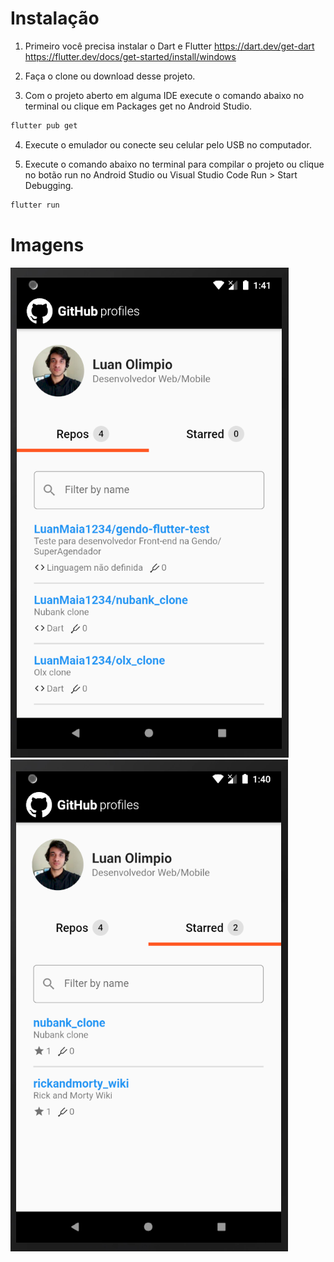 # Instalação
1. Primeiro você precisa instalar o Dart e Flutter
https://dart.dev/get-dart
https://flutter.dev/docs/get-started/install/windows

2. Faça o clone ou download desse projeto.

3. Com o projeto aberto em alguma IDE execute o comando abaixo no terminal ou clique em Packages get no Android Studio.

```bash
flutter pub get
```
4. Execute o emulador ou conecte seu celular pelo USB no computador.

5. Execute o comando abaixo no terminal para compilar o projeto ou clique no botão run no Android Studio ou Visual Studio Code Run > Start Debugging.

```bash
flutter run
```
# Imagens
![Image 1](prints/img1.png) ![Image 2](prints/img2.png)
